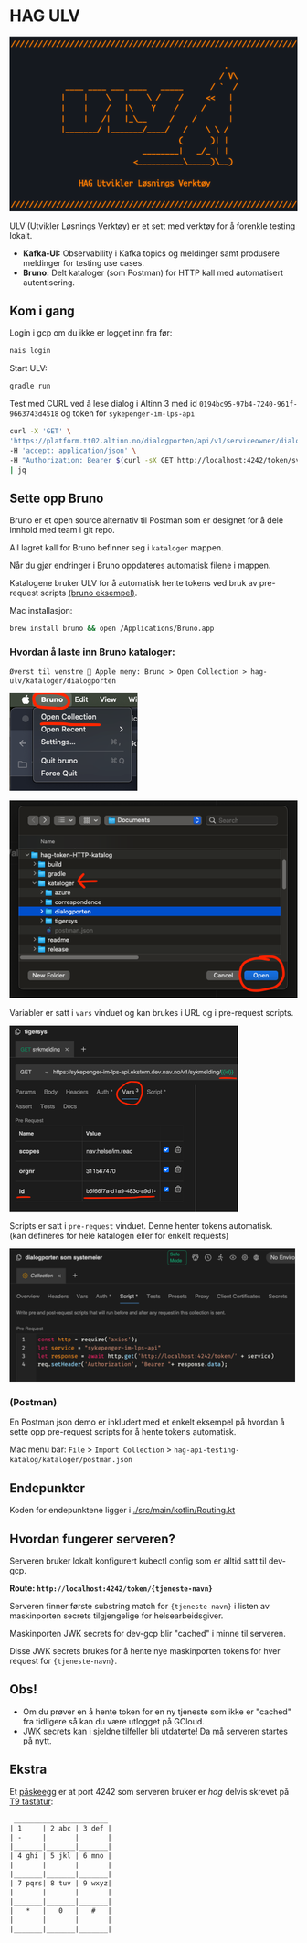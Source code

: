 
# HAG ULV

![](readme/ulv-ascii.png)

ULV (Utvikler Løsnings Verktøy) er et sett med verktøy for å forenkle testing lokalt.

- **Kafka-UI:** Observability i Kafka topics og meldinger samt produsere meldinger for testing use cases.
- **Bruno:** Delt kataloger (som Postman) for HTTP kall med automatisert autentisering.


## Kom i gang
Login i gcp om du ikke er logget inn fra før:
```bash
nais login
```
Start ULV:
```bash
gradle run
```

Test med CURL ved å lese dialog i Altinn 3 med id `0194bc95-97b4-7240-961f-9663743d4518` og token for `sykepenger-im-lps-api`
```bash
curl -X 'GET' \
'https://platform.tt02.altinn.no/dialogporten/api/v1/serviceowner/dialogs/0194bc95-97b4-7240-961f-9663743d4518' \
-H 'accept: application/json' \
-H "Authorization: Bearer $(curl -sX GET http://localhost:4242/token/sykepenger-im-lps-api)" \
| jq
```

## Sette opp Bruno

Bruno er et open source alternativ til Postman som er designet for å dele innhold med team i git repo. 

All lagret kall for Bruno befinner seg i `kataloger` mappen.

Når du gjør endringer i Bruno oppdateres automatisk filene i mappen.

Katalogene bruker ULV for å automatisk hente tokens ved bruk av pre-request scripts [(bruno eksempel)](./readme/bruno-prescript-eksempel.png).

Mac installasjon:

```bash
brew install bruno && open /Applications/Bruno.app
```

### Hvordan å laste inn Bruno kataloger:

```
Øverst til venstre  Apple meny: Bruno > Open Collection > hag-ulv/kataloger/dialogporten
```

![bruno eksempel](./readme/bruno-open-collection.png)

![bruno eksempel](./readme/bruno-open-collection-folder.png)

Variabler er satt i `vars` vinduet og kan brukes i URL og i pre-request scripts.

<img src="./readme/bruno-var-eksempel.png" alt="Bruno eksempel" width="400" />  


Scripts er satt i `pre-request` vinduet. Denne henter tokens automatisk.  
(kan defineres for hele katalogen eller for enkelt requests)


<img src="./readme/bruno-pre-request-script.png" alt="Bruno eksempel" width="500" />


### (Postman)
En Postman json demo er inkludert med et enkelt eksempel på hvordan å sette opp pre-request scripts for å hente tokens automatisk.

Mac menu bar: `File` > `Import Collection` > `hag-api-testing-katalog/kataloger/postman.json`

## Endepunkter

Koden for endepunktene ligger i [./src/main/kotlin/Routing.kt](./src/main/kotlin/Routing.kt)

## Hvordan fungerer serveren?

Serveren bruker lokalt konfigurert kubectl config som er alltid satt til dev-gcp.

**Route: `http://localhost:4242/token/{tjeneste-navn}`**

Serveren finner første substring match for `{tjeneste-navn}` i listen av maskinporten secrets tilgjengelige for helsearbeidsgiver.

Maskinporten JWK secrets for dev-gcp blir "cached" i minne til serveren.

Disse JWK secrets brukes for å hente nye maskinporten tokens for hver request for `{tjeneste-navn}`.


## Obs!

- Om du prøver en å hente token for en ny tjeneste som ikke er "cached" fra tidligere så kan du være utlogget på GCloud.
- JWK secrets kan i sjeldne tilfeller bli utdaterte! Da må serveren startes på nytt.


## Ekstra

Et [påskeegg](https://www.nrk.no/filmpolitiet/et-annerledes-paskeegg-1.17237361) er at port 4242 som serveren bruker er *hag* delvis skrevet på [T9 tastatur](https://no.wikipedia.org/wiki/T9):

```
 _______________________
| 1     | 2 abc | 3 def |
| -     |       |       |
|_______|_______|_______|
| 4 ghi | 5 jkl | 6 mno |
|       |       |       |
|_______|_______|_______|
| 7 pqrs| 8 tuv | 9 wxyz|
|       |       |       |
|_______|_______|_______|
|   *   |   0   |   #   |
|       |       |       |
|_______|_______|_______|
```